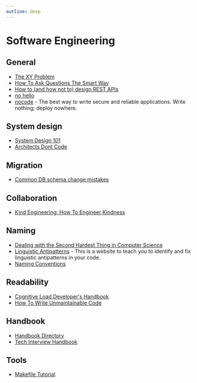 ```yaml
---
outline: deep
---
```


# Software Engineering

## General

- [The XY Problem](https://xyproblem.info/)
- [How To Ask Questions The Smart Way](http://catb.org/~esr/faqs/smart-questions.html)
- [How to (and how not to) design REST APIs](https://github.com/stickfigure/blog/wiki/How-to-%28and-how-not-to%29-design-REST-APIs)
- [no hello](https://nohello.net/en/)
- [nocode](https://github.com/kelseyhightower/nocode) - The best way to write secure and reliable applications. Write nothing; deploy nowhere.

## System design

- [System Design 101](https://github.com/ByteByteGoHq/system-design-101)
- [Architects Dont Code](https://wiki.c2.com/?ArchitectsDontCode=)

## Migration

- [Common DB schema change mistakes](https://postgres.ai/blog/20220525-common-db-schema-change-mistakes)

## Collaboration

- [Kind Engineering: How To Engineer Kindness](https://kind.engineering/)

## Naming

- [Dealing with the Second Hardest Thing in Computer Science](https://indrajeetpatil.github.io/second-hardest-cs-thing/)
- [Linguistic Antipatterns](https://www.linguistic-antipatterns.com/) - This is a website to teach you to identify and fix linguistic antipatterns in your code.
- [Naming Conventions](https://www.elastic.co/guide/en/beats/devguide/current/event-conventions.html)

## Readability

- [Cognitive Load Developer's Handbook](https://github.com/zakirullin/cognitive-load)
- [How To Write Unmaintainable Code](https://github.com/Droogans/unmaintainable-code)

## Handbook

- [Handbook Directory](https://handbook.directory/)
- [Tech Interview Handbook](https://www.techinterviewhandbook.org/)

## Tools

- [Makefile Tutorial](https://makefiletutorial.com/)
